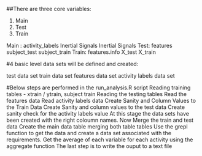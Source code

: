 ##There are three core variables:

1. Main
2. Test 
3. Train

Main : activity_labels Inertial Signals Inertial Signals 
Test: features subject_test subject_train 
Train: features.info X_test X_train

#4 basic level data sets will be defined and created:

test data set
train data set
features data set
activity labels data set

#Below steps are performed in the run_analysis.R script
Reading training tables - xtrain / ytrain, subject train
Reading the testing tables
Read the features data
Read activity labels data
Create Sanity and Column Values to the Train Data
Create Sanity and column values to the test data
Create sanity check for the activity labels value
At this stage the data sets have been created with the right coloumn names.
Now Merge the train and test data
Create the main data table merging both table tables
Use the grepl function to get the data and create a data set associated with the requirements.
Get the average of each variable for each activity using the aggregate function
The last step is to write the ouput to a text file 
